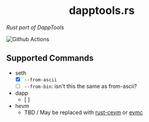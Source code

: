 # <h1 align="center"> dapptools.rs </h1>

*Rust port of DappTools*

![Github Actions](https://github.com/gakonst/dapptools-rs/workflows/Tests/badge.svg)

## Supported Commands

* seth
    * [x] `--from-ascii`
    * [ ] `--from-bin`: isn't this the same as from-ascii?
* dapp
    * [ ]
* hevm
    * TBD / May be replaced with [rust-cevm](https://github.com/brockelmore/rust-cevm/) or [evmc](https://github.com/ethereum/evmc/blob/master/examples/example-rust-vm/src/lib.rs#L12)
